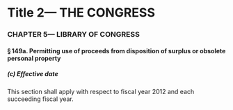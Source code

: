 
# Title 2— THE CONGRESS
### CHAPTER 5— LIBRARY OF CONGRESS
#### § 149a. Permitting use of proceeds from disposition of surplus or obsolete personal property
##### (c) Effective date

This section shall apply with respect to fiscal year 2012 and each succeeding fiscal year.
